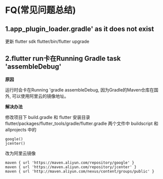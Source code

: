 # FQ(常见问题总结)

## 1.app_plugin_loader.gradle' as it does not exist

更新 flutter sdk flutter/bin/flutter upgrade


## 2.flutter run卡在Running Gradle task 'assembleDebug'
**原因**

运行时会卡在Running 'gradle assembleDebug, 因为Gradle的Maven仓库在国外, 可以使用阿里云的镜像地址。

**解决办法**

修改项目下 build.gradle 和 flutter 安装目录flutter/packages/flutter_tools/gradle/flutter.gradle 两个文件中 buildscript 和allprojects 中的


```
google()
jcenter()
```

改为阿里云镜像

```
maven { url 'https://maven.aliyun.com/repository/google' }
maven { url 'https://maven.aliyun.com/repository/jcenter' }
maven { url 'http://maven.aliyun.com/nexus/content/groups/public' }
```
